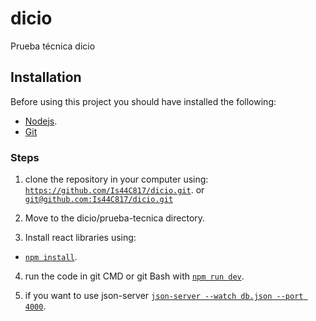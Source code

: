 # dicio
Prueba técnica dicio


## Installation
Before using this project you should have installed the following:
- [Nodejs](https://nodejs.org/es/).
- [Git](https://github.com/git-guides/install-git)

### Steps
1. clone the repository in your computer using:
  [`https://github.com/Is44C817/dicio.git`](#code). or [`git@github.com:Is44C817/dicio.git`](#code)

2. Move to the dicio/prueba-tecnica directory.

3. Install react libraries using:
  - [`npm install`](#code).

 4. run the code in git CMD or git Bash with 
    [`npm run dev`](#code).
    
 5. if you want to use json-server
  [`json-server --watch db.json --port 4000`](#code).
